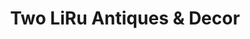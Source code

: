 ---
title: "Two LiRu Antiques & Decor"
url: /acworth/two-liru-antiques-and-decor/
shop: antiques
---